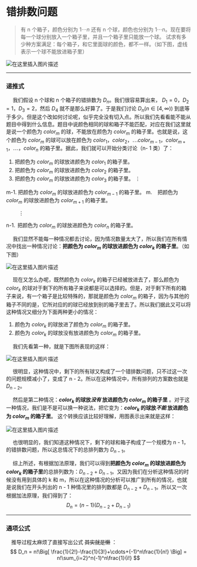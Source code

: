 # 错排数问题
>有 n 个箱子，颜色分别为 $1\cdots n$ 还有 n 个球，颜色也分别为 $1\cdots n$。现在要将每一个球分别放入一个箱子里，并且一个箱子里只能放一个球。
>试求有多少种方案满足：每个箱子，和它里面球的颜色，都不一样。（如下图，虚线表示一个球不能放进箱子里）


![在这里插入图片描述](../pic/wrong1.png)

----
### 递推式
&emsp; 我们假设 n 个球和 n 个箱子的错排数为 $D_n$。我们很容易算出来， $D_1 = 0，D_2 = 1，D_3 = 2$，然后 $D_4$ 就不是那么好算了。于是我们讨论 $D_n(n\in [4, \infty))$ 到底等于多少。但是这个改如何讨论呢，似乎完全没有切入点。所以我们先看看能不能从题目中得到什么信息。题目中说颜色相同的球和箱子不能匹配，对应在我们这里就是说一个颜色为 $color_m$ 的球，不能放在颜色为 $color_m$ 的箱子里。也就是说，这个颜色为 $color_m$ 的球可以放在颜色为 $color_1，color_2，\cdots color_{m-1}，color_{m+1}，\cdots， color_n$ 的箱子里。据此，我们就可以开始分类讨论（n- 1 类）了：
1. 把颜色为 $color_m$ 的球放进颜色为 $color_1$ 的箱子里。
2. 把颜色为 $color_m$ 的球放进颜色为 $color_2$ 的箱子里。
3. 把颜色为 $color_m$ 的球放进颜色为 $color_3$ 的箱子里。
 $\vdots$
 
 m-1. 把颜色为 $color_m$ 的球放进颜色为 $color_{m-1}$ 的箱子里。
 m. $\,\,\,$ 把颜色为 $color_m$ 的球放进颜色为 $color_{m+1}$ 的箱子里。

&emsp;&emsp; $\,\vdots$
 
 n-1. $\,$把颜色为 $color_m$ 的球放进颜色为 $color_n$ 的箱子里。

&emsp; 我们显然不能每一种情况都去讨论，因为情况数量太大了，所以我们在所有情况中找出一种情况讨论：**把颜色为 $color_m$ 的球放进颜色为 $color_{k}$ 的箱子里**。（如下图）

![在这里插入图片描述](../pic/wrong4.png)

&emsp; 现在又怎么办呢，既然颜色为 $color_k$ 的箱子已经被放进去了，那么颜色为 $color_k$ 的球对于剩下的所有箱子来说都是可以选择的。但是，对于剩下所有的箱子来说，有一个箱子是比较特殊的，那就是颜色为 $color_m$ 的箱子，因为与其他的箱子不同的是，它所对应的的球已经放到别的箱子里去了。所以我们据此又可以将这种情况又细分为下面两种更小的情况：
1. 颜色为 $color_k$ 的球放进了颜色为 $color_m$ 的箱子里。
2. 颜色为 $color_k$ 的球放没有放进颜色为 $color_m$ 的箱子里。

&emsp; 我们先看第一种，就是下图所表现的这样：

![在这里插入图片描述](../pic/wrong2.png)

&emsp; 很明显，这种情况中，剩下的所有球又构成了一个错排数问题，只不过这一次的问题规模减小了，变成了 n - 2。所以在这种情况中，所有排列的方案数也就是 $D_{n-2}$。

&emsp; 然后是第二种情况：**$color_k$ 的球放*没有* 放进颜色为 $color_m$ 的箱子里** 。对于这一种情况，我们是不是可以换一种说法，把它变为：**$color_k$ 的球放*不能* 放进颜色为 $color_m$ 的箱子里**。 这个转换应该比较好理解，用图表示出来就是这样：

![在这里插入图片描述](../pic/wrong3.png)

&emsp; 也很明显的，我们知道这种情况下，剩下的球和箱子构成了一个规模为 n - 1，的错排数问题，所以这总情况下的总排列数为 $D_{n-1}$。

&emsp; 综上所述，有根据加法原理，我们可以得到**把颜色为 $color_m$ 的球放进颜色为 $color_{k}$ 的箱子里**的总排列数为：$D_{n-2} + D_{n-1}$。又因为我们在分析这种情况的时候没有用到具体的 k 和 m，所以在这种情况的分析可以推广到所有的情况，也就是说我们在开头列出的 n - 1 种情况里的排列数都是 $D_{n-2} + D_{n-1}$。所以又一次根据加法原理，我们得到了：
$$ D_n = (n-1)(D_{n-2} + D_{n-1}) $$

---
### 通项公式

&emsp;推导过程太麻烦了直接写出公式 ~~其实就是懒~~ ：
$$ D_n = n!\Big[ \frac{1}{2!}-\frac{1}{3!}+\cdots+(-1)^n\frac{1}{n!} \Big] = n!\sum_{i=2}^n(-1)^n\frac{1}{i!} $$